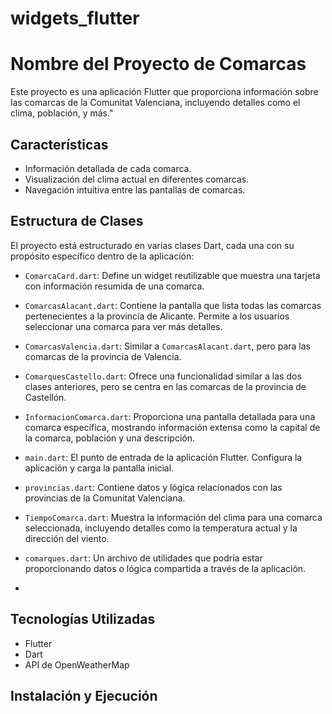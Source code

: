 # widgets_flutter

# Nombre del Proyecto de Comarcas

Este proyecto es una aplicación Flutter que proporciona información sobre las comarcas de la Comunitat Valenciana, incluyendo detalles como el clima, población, y más."

## Características

- Información detallada de cada comarca.
- Visualización del clima actual en diferentes comarcas.
- Navegación intuitiva entre las pantallas de comarcas.


## Estructura de Clases

El proyecto está estructurado en varias clases Dart, cada una con su propósito específico dentro de la aplicación:

- `ComarcaCard.dart`: Define un widget reutilizable que muestra una tarjeta con información resumida de una comarca.

- `ComarcasAlacant.dart`: Contiene la pantalla que lista todas las comarcas pertenecientes a la provincia de Alicante. Permite a los usuarios seleccionar una comarca para ver más detalles.

- `ComarcasValencia.dart`: Similar a `ComarcasAlacant.dart`, pero para las comarcas de la provincia de Valencia.

- `ComarquesCastello.dart`: Ofrece una funcionalidad similar a las dos clases anteriores, pero se centra en las comarcas de la provincia de Castellón.

- `InformacionComarca.dart`: Proporciona una pantalla detallada para una comarca específica, mostrando información extensa como la capital de la comarca, población y una descripción.

- `main.dart`: El punto de entrada de la aplicación Flutter. Configura la aplicación y carga la pantalla inicial.

- `provincias.dart`: Contiene datos y lógica relacionados con las provincias de la Comunitat Valenciana.

- `TiempoComarca.dart`: Muestra la información del clima para una comarca seleccionada, incluyendo detalles como la temperatura actual y la dirección del viento.

- `comarques.dart`: Un archivo de utilidades que podría estar proporcionando datos o lógica compartida a través de la aplicación.
- 
## Tecnologías Utilizadas

- Flutter
- Dart
- API de OpenWeatherMap

## Instalación y Ejecución

